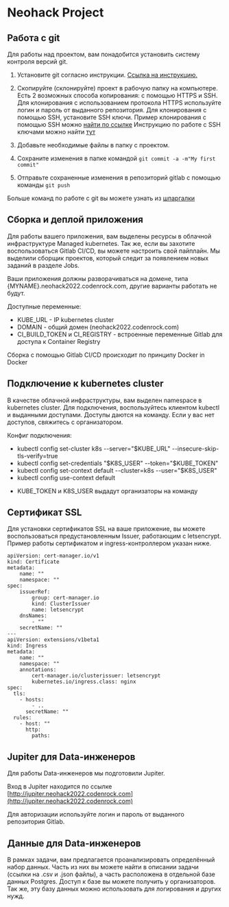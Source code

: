 # Neohack Project

## Работа с git

Для работы над проектом, вам понадобится установить систему контроля версий git.

1. Установите git согласно инструкции. [Ссылка на инструкцию.](https://git-scm.com/book/ru/v2/%D0%92%D0%B2%D0%B5%D0%B4%D0%B5%D0%BD%D0%B8%D0%B5-%D0%A3%D1%81%D1%82%D0%B0%D0%BD%D0%BE%D0%B2%D0%BA%D0%B0-Git)

2. Скопируйте (склонируйте) проект в рабочую папку на компьютере. Есть 2 возможных способа копирования: с помощью HTTPS и SSH. Для клонирования с использованием протокола HTTPS используйте логин и пароль от выданного репозитория. Для клонирования с помощью SSH, установите SSH ключи. 
Пример клонирования с помощью SSH можно [найти по ссылке](https://itisgood.ru/2021/10/14/kak-klonirovat-git-repozitorij-v-opredelennuju-papku/)
Инструкцию по работе с SSH ключами можно найти [тут](https://docs.gitlab.com/ee/user/ssh.html#generate-an-ssh-key-pair)

3. Добавьте необходимые файлы в папку с проектом.

4. Сохраните изменения в папке командой `git commit -a -m"My first commit"`

5. Отправьте сохраненные изменения в репозиторий gitlab с помощью команды `git push`

Больше команд по работе с git вы можете узнать из [шпаргалки](https://training.github.com/downloads/ru/github-git-cheat-sheet/) 

## Сборка и деплой приложения

Для работы вашего приложения, вам выделены ресурсы в облачной инфраструктуре Managed kubernetes. Так же, если вы захотите воспользоваться Gitlab CI/CD, вы можете настроить свой пайплайн. Мы выделили сборщик проектов, который следит за появлением новых заданий в разделе Jobs.

Ваши приложения должны разворачиваться на домене, типа {MYNAME}.neohack2022.codenrock.com, другие варианты работать не будут.

Доступные переменные:
* KUBE_URL - IP kubernetes cluster
* DOMAIN - общий домен (neohack2022.codenrock.com)
* CI_BUILD_TOKEN и CI_REGISTRY - встроенные переменные Gitlab для доступа к Container Registry

Сборка с помощью Gitlab CI/CD происходит по принципу Docker in Docker

## Подключение к kubernetes cluster

В качестве облачной инфраструктуры, вам выделен namespace в kubernetes cluster. Для подключения, воспользуйтесь клиентом kubectl и выданными доступами. Доступы даются на команду. Если у вас нет доступов, свяжитесь с организатором.

Конфиг подключения:
- kubectl config set-cluster k8s --server="$KUBE_URL" --insecure-skip-tls-verify=true
- kubectl config set-credentials "$K8S_USER" --token="$KUBE_TOKEN"
- kubectl config set-context default --cluster=k8s --user="$K8S_USER"
- kubectl config use-context default

* KUBE_TOKEN и K8S_USER выдадут организаторы на команду
## Сертификат SSL

Для установки сертификатов SSL на ваше приложение, вы можете воспользоваться предустановленным Issuer, работающим с letsencrypt.
Пример работы сертификатом и ingress-контроллером указан ниже.

```
apiVersion: cert-manager.io/v1
kind: Certificate
metadata:
    name: ""
    namespace: ""
spec:
    issuerRef:
        group: cert-manager.io
        kind: ClusterIssuer
        name: letsencrypt
    dnsNames:
        - ""
    secretName: ""
---
apiVersion: extensions/v1beta1
kind: Ingress
metadata:
    name: ""
    namespace: ""
    annotations:
        cert-manager.io/clusterissuer: letsencrypt
        kubernetes.io/ingress.class: nginx
spec:
  tls:
    - hosts:
        - ..
      secretName: ""
  rules:
    - host: ""
      http:
        paths:
```

## Jupiter для Data-инженеров

Для работы Data-инженеров мы подготовили Jupiter.

Вход в  Jupiter находится по ссылке [http://jupiter.neohack2022.codenrock.com](http://jupiter.neohack2022.codenrock.com)

Для авторизации используйте логин и пароль от выданного репозитория Gitlab.

## Данные для Data-инженеров

В рамках задачи, вам предлагается проанализировать определённый набор данных. Часть из них вы можете найти в описании задачи (ссылки на .csv и .json файлы), а часть расположена в отдельной базе данных Postgres. Доступ к базе вы можете получить у организаторов. Так же, эту базу данных можно использовать для логирования и других нужд.


